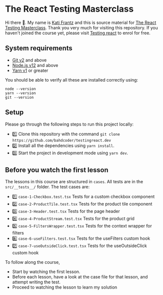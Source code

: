 # The React Testing Masterclass

Hi there 👋. My name is [Kati Frantz](https://katifrantz.com) and this is source material for [The React Testing Masterclass](https://testingreact.dev). Thank you very much for visiting this repository. If you haven't joined the course yet, please visit [Testing react](https://testingreact.dev) to enrol for free.

## System requirements
- [Git v2](https://git-scm.com/) and above
- [Node.js v12](https://nodejs.org/) and above
- [Yarn v1](https://yarn.org) or greater

You should be able to verify all these are installed correctly using:

```
node --version
yarn --version
git --version
```

## Setup
Please go through the following steps to run this project locally:
- 1️⃣ Clone this repository with the command `git clone https://github.com/bahdcoder/testingreact.dev`
- 2️⃣ Install all the dependencies using `yarn install`. 
- 3️⃣ Start the project in development mode using `yarn dev`.

## Before you watch the first lesson
The lessons in this course are structured in `cases`. All tests are in the `src/__tests__/` folder. The test cases are:

- 1️⃣ `case-1-Checkbox.test.tsx` Tests for a custom checkbox component
- 2️⃣ `case-2-ProductTile.test.tsx` Tests for the product tile component
- 3️⃣ `case-3-Header.test.tsx` Tests for the page header
- 4️⃣ `case-4-ProductStream.test.tsx` Tests for the product grid
- 5️⃣ `case-5-FiltersWrapper.test.tsx` Tests for the context wrapper for filters
- 6️⃣ `case-6-useFilters.test.tsx` Tests for the useFilters custom hook
- 7️⃣ `case-7-useOutsideClick.test.tsx` Tests for the useOutsideClick custom hook

To follow along the course,
- Start by watching the first lesson.
- Before each lesson, have a look at the case file for that lesson, and attempt writing the test.
- Proceed to watching the lesson to learn my solution
